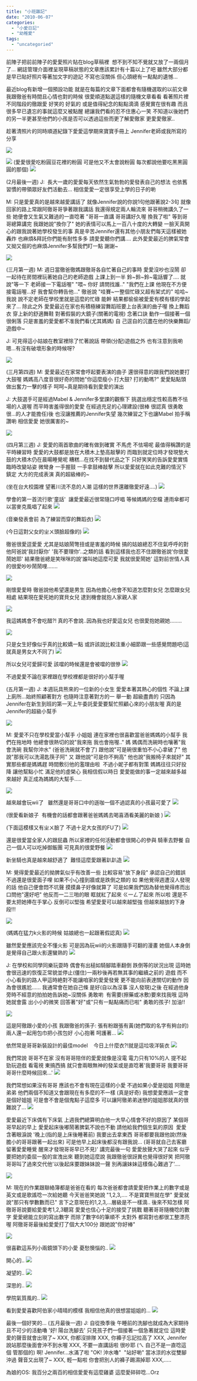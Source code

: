 ```yaml
---
title: "小班雜記"
date: "2010-06-07"
categories: 
  - "小愛日記"
  - "幼稚愛"
tags: 
  - "uncategoried"
---
```


前陣子把前前陣子的愛愛照片貼在blog草稿裡  想不到不知不覺就又放了一兩個月了... 網誌管理介面裡呈現草稿狀態的文章應該累計有十篇以上了吧 雖然大部分都是早已貼好照片等著加文字的遊記 不寫也沒關係 但心頭總有一點點的遺憾...

最近blog有新增一個預設功能 就是在每篇的文章下面都會有隨機選取的以前文章 我跟徹爸有時間且心情也對的時候 很愛順道點選這樣的隨機文章看看 看著照片裡不同階段的徹跟愛 好笑的 好氣的 或是值得紀念的點點滴滴 感覺實在很有趣 而且很多早已遺忘的事就這麼又被點醒 總讓我們看的忍不住惠心一笑 不知道以後她們的另一半更甚至他們的小孩是否可以透過這些而更了解愛徹家 更愛愛徹家..

趁著清照片的同時順道紀錄下愛愛這學期來寶寶手冊上 Jennifer老師或我所寫的分享

![](images/4637009931_f16e02e644.jpg)

![](images/4553219298_0b4ffeabe3.jpg) (愛愛很愛吃粉圓豆花裡的粉圓 可是他又不太會說粉圓 每次都說他要吃黑黑圓圓的那個) ![](images/4553218776_3cd80f7b95.jpg) 

(2月最後一週) J:  長大一歲的愛愛每天依然生氣勃勃的愛發表自己的想法 也依舊習慣的帶領眾好友們活動去... 相信愛愛一定很享受上學的日子的喲

M: 只是愛愛真的是越來越愛講話了 就像Jennifer說的你說1句他跟著說2-3句 就像 回家的路上常跟阿徹哥哥爭著跟我講話 我還得規定兩人輪流來 哥哥稍微講久了一些 她便會又生氣又難過的一直唸著 "哥哥一直講 哥哥講好久喔 換我了啦" 等到哥哥總算講完 我跟她說"換你了" 她的表情可以馬上一百八十度的大轉變 一臉天真開心的跟我說著她學校發生的事 真是辛苦Jennifer還有其他小朋友們每天這樣被她轟炸 也麻煩&拜託你們能有耐性多多 請愛愛聽你們講…. 此外愛愛最近的脾氣常會又拗又倔的也麻煩Jennifer多幫我們盯一點 謝謝~

![](images/4552579067_37f68b4a90.jpg)

(三月第一週) M: 週日當徹爸徹媽跟徹哥各自忙著自己的事時 愛愛沒吵也沒鬧 卻一起待在房間裡玩著她自己的老師遊戲 上課上到一半 鈴~鈴~鈴~電話響了…. 就說"等一下 老師接一下電話喔" "喂~ 你好 請問找誰.." "我們在上課 他現在不方便接電話喔…好 我會幫你轉告他…" 徹爸說 "哇賽~一整個忙碌又超有架式的" 哈哈~我說 說不定老師在學校里就是這麼的忙碌 能幹 結果都偷偷被愛愛有模有樣的學起來了… 除此之外 愛愛最近在家也有積極練習舞蹈班要上台表演的曲子喔 換上舞蹈衣 穿上新的舒適舞鞋 對著假裝的大鏡子(關著的電視) 念著口訣 動作一個接著一個很俐落 只是害羞的愛愛都不准我們看(尤其媽媽) 自 己逕自的沉盡在他的快樂舞蹈/遊戲中~

J: 可見得這小姑娘在教室裡除了忙著說話 帶領(分配)遊戲之外 也有注意到我喲 嗯...有沒有破壞形象的時候呀?

![](images/4553216680_35f4f8aee8.jpg)

(三月第四週) M: 愛愛最近在家常會哼起要表演的曲子 還很得意的跟我們說她要打大鼓喔 媽媽高八度音很好奇的問她"你這麼瘦小 打大鼓? 打的動嗎?" 愛愛點點頭 做出奮力一擊的樣子 呵呵~真是期待看到愛愛的演出

J: 大鼓選手可是經過Mabel & Jennifer多堂課的觀察下 挑選出穩定性較高教不怯場的人選喔 而平時害羞得很的愛愛 在經過充足的心理建設(很棒 很認真 很勇敢 很...的人才能擔任)後 也沒讓推薦的Jennifer失望 幾次練習之下也讓Mabel 拍手稱讚喲 相信愛愛 她很厲害的~

![](images/4552578537_0d9758d8ee.jpg)

(四月第三週) J: 愛愛的兩首歌曲的確有做到確實 不馬虎 不怯場呢 最值得稱讚的是 平時練習時 愛愛的大鼓都是放在大積木上墊高敲擊的 而臨到就定位時才發現墊大鼓的大積木仍在晨暘睡覺呢 糟糕...在找不到替代品之下 只好笑笑的告訴愛愛實情 臨時改變站姿 微彎身 一手握鼓 一手拿鼓棒敲擊 所以愛愛就在如此克難的情況下鎮定 大方的完成表演 真的超級棒的~

(坐在台大校園裡 望著川流不息的人潮 這樣的世界還離徹愛好遠....) ![](images/4553215926_dc67e79400.jpg)

學會的第一首流行歌'童話'  讓愛愛最近很常隨口哼唱 等候媽媽的空檔 連雨傘都可以當麥克風唱了起來 ![](images/4553215714_5cd28c7be2.jpg)

(音樂發表會前 為了練習而穿的舞蹈衣) ![](images/4553215352_8948173e55.jpg)

(今日這對父女的ㄓㄨ頭臉超像的) ![](images/4553214640_a6c7f5bb86.jpg)

徹爸很愛逗愛愛 尤其是姑娘鬧彆扭或是害羞的時候 搞的姑娘總忍不住氣呼呼的對他阿爸說'我討厭你' '我不要理你'..之類的話 看到這樣我也忍不住跟徹爸說'你很愛鬧她耶' 結果徹爸總是笑咪咪的說'誰叫她這麼可愛 我就很愛鬧她' 這對前世情人真的很愛吵吵鬧鬧哩.......

![](images/4553210110_a281c2f746.jpg)

剛懷愛愛時 徹爸說他希望還是男生 因為他擔心他會不知道怎麼對女兒 怎麼跟女兒相處 結果現在愛死她的寶貝女兒 逮到機會就抱人家親人家

![](images/4552571761_718d76237b.jpg)

我這媽媽會不會吃醋?! 真的不會說..因為我也好愛這女兒 也很愛抱她親她........

![](images/4552571233_80d684f6a1.jpg)

只是女生好像似乎真的比較嬌一點 或許該說比較注重小細節跟一些感覺問題吧(這就真是男女大不同了) ![](images/4553214114_f3d5bf4d4f.jpg)

所以女兒可愛歸可愛 該噹的時候還是會被噹的很慘 ![](images/4552575291_0460e68f96.jpg)

不過愛愛不論在家裡跟在學校裡都是很好的小幫手喔

(五月第一週) J: 本週玩具熊來的一位新的小女生 愛愛本著其熱心的個性 不論上課上廁所...始終照顧著對方 也隨時注意著對方的一 舉一動 超級盡責的 只因為Jennifer在新生到班的第一天上午委託愛愛要幫忙照顧心來的小朋友喔 真的是Jennifer的超級小幫手

![](images/4552566961_854fb2b5b3.jpg)

M: 愛愛不只在學校愛當小幫手 小姐姐 連在家裡也很喜歡當爸爸媽媽的小幫手 我們在拖地時 他總會很熱切的說"我來拖 我也會拖喔.." 媽 媽偶而洗碗時也嚷著"我會洗碗 我幫你沖水" (爸爸洗碗就不會了) 跟他說"可是碗很重怕不小心拿破了" 他說"那我可以洗湯匙筷子阿" 又 跟他說"可是你不夠高" 他也說"我搬椅子來就好" 其實那些都是媽媽趕 時間敷衍他的濫理由啦  不過小妮子都有對策 媽媽往往只好投降 讓他幫點小忙 滿足他的虛榮心 我相信假以時日 愛愛能做的事一定越來越多越來越好 真正成為媽媽的大幫手…..

![](images/4553204418_73febe97d7.jpg)

越來越會玩wii了   雖然還是哥哥口中的遜咖一個不過認真的小孩最可愛了 ![](images/4553204604_5e4e3c297b.jpg)

(很愛看新娘子  有機會的話都會跟著爸爸媽媽去喝喜酒看美麗的新娘 ) ![](images/4553207614_86926e85c6.jpg)

(下面這模樣又有ㄓㄨ臉了 不過十足大女孩的FU了) ![](images/4552570143_9c2e22d977.jpg)

還是很愛當全家人的跟屁蟲 所以家裡的任何活動都會很開心的參與 騎車去野餐 自己一個人可以吃掉御飯團 可見真的很愛野餐 ![](images/4553203358_dd8c566443.jpg)

新坐騎也真是越來越舒適了  難怪這麼愛跟著趴趴造 ![](images/4553202080_5a36bd4d1e.jpg)

M: 覺得愛愛最近的拗脾氣似乎有改善一些 比較容易"放下身段" 承認自己的錯誤 不過還是很愛面子哩 如果不小心撞到牆或是跌倒之類的 如 果他覺得週遭沒人發現的話 他自己便會悶不坑聲 摸摸鼻子好像就算了 可是如果我們因為替他覺得疼而出口問他"還好吧" 他反而一二三啪的眼 眶就紅了起來 ㄍ一ㄥ了起來 所以啦 還是不要太把她捧在手掌心 反倒可以堅強 希望愛愛可以越來越堅強 但越來越放的下身段!!!

![](images/4593406719_4e4a038a21.jpg)

(媽媽在猛力k火影的時候 姑娘總也一起跟著假認真) ![](images/4593406501_3bfe0a719e.jpg)

雖然愛愛應該完全不懂火影 可是因為玩wii的火影跟隨手可翻的漫畫 她個人本身倒是覺得自己跟火影還蠻熟的 ![](images/4593400487_4fa78f11ba.jpg)

J: 在學校和同學同樂玩耍時 偶會有出槌如騎腳踏車翻倒 跌倒等的狀況出現 這時她會很迅速的恢復正常貌並停止(僵住)一兩秒後再若無其事的繼續之前的 遊戲 而不小心看到的路人甲這時絶對不能讓咱家的愛愛發覺 更不能向前表達關切的動作 因為會很尷尬...... 我通常會在她自己條 是好(自以為沒事 沒人發現)之後 在經過他身旁時不經意的拍拍她告訴她~沒關係 勇敢喲  有需要(擦藥或冰敷)要來找我哦 這時她就會露 出小小的微笑 回答著"好"或"只有一點點痛而已啦" 勇敢的孩子! 加油!!

![](images/4593400727_6f035912d0.jpg)

這是阿徹跟小愛的小孩 我跟徹爸的孫子: 張有粉跟張有黃(她們取的名字有夠台的) 兩人還一起用包巾把小孩包好 小心抱著 呵護著... ![](images/4594024662_e1fb6fce30.jpg)

依然常是哥哥新裝設計的最佳model    今日上什麼衣?!就是這垃圾洋裝衣 ![](images/4637627778_93fe3dbb72.jpg)

我們常說 哥哥不在家 沒有哥哥陪伴的愛愛就像是沒電 電力只有10%的人 提不起勁玩遊戲 看電視 東搞西搞 就只會兩眼無神的發呆或是直唸著'我要哥哥 我要哥哥 哥哥什麼時候回來...' ![](images/4637010843_24e3dc9689.jpg)

我們常想如果沒有哥哥 應該也不會有現在這樣的小愛 不過如果小愛是姐姐 阿徹是弟弟 他們兩個不知道又會跟現在有多麼的不一樣 (真是好奇) 我想愛愛應該一定會是個好姐姐 可是會不會是個鬼點子這麼多 可以讓阿徹弟弟迷戀的姐姐那就真的很難說了... ![](images/4637627968_9134c7e5b4.jpg)

愛愛最近下床偶有下床氣 上週我們總算明白他一大早心情會不好的原因了 某個哥哥早起的早上 愛愛起床後嘟鬧著脾氣不說也不動 請他給我們個生氣的原因  愛愛含著眼淚說 '晚上(指的是上床後睡著前) 我要出去拿東西 哥哥都要我跟他說(然後膽小的哥哥跟著一起出來) 可是他早上起床後都沒有跟我說... (哥哥就自己去客廳留著愛愛睡覺 醒來才發現哥哥早已不見)' 講完最後一句 愛愛放聲大哭了起來 似乎要把她的委屈一股的宣洩出來 聽到她這麼說 我跟徹爸很訝異也覺得很好笑 把阿徹哥哥叫了過來交代他'以後起床要跟妹妹說一聲 別再讓妹妹這樣傷心難過了'....

![](images/4637628124_64b920d86d.jpg)

M: 現在的作業跟聯絡簿都是爸爸在看的 每次爸爸都會請愛愛把作業上的數字或是英文或是歌謠唸一次給她聽 今天爸爸笑她說 "1,2,3,…. 不是寶寶熊就在學" 愛愛就說"那只有學數數而已" 言下之意現在的1,2,3,…層級是不一樣滴.. 後來不知怎樣 阿徹哥哥說要給愛愛考1,2,3聽寫 愛愛也信心十足的接受了挑戰 聽著哥哥隨機唸的數字 愛愛總能立刻的寫出數字 而除了數字6的筆順不 太對外 都寫對也都很工整漂亮喔 阿徹哥哥最後給愛愛打了個大大100分 跟她說"你好棒"

![](images/4637627540_56bf189e45.jpg)

很喜歡這系列小兩鏡頭下的小愛 憂愁懊惱的.. ![](images/4637619692_f2dd738f16.jpg)

開心的.. ![](images/4637619278_204ab3f86c.jpg)

凝望的.. ![](images/4637618704_5511b8920a.jpg)

深思的.. ![](images/4637009105_7bdd422180.jpg)

學院氣質風的.. ![](images/4637008215_d3c1a9b6b9.jpg)

看到愛愛喜歡阿伯家小晴晴的模樣 我相信他真的很想當姐姐的... ![](images/4637617852_2401d08763.jpg)

最後一個好笑的... (五月最後一週) J: 自從換季後 午睡前的洗腳也就成為大家期待且不可少的活動嚕 '好! 陽台洗腳去' 只見孩子們一個接著一個急著就定位 這時愛愛的聲音就會出現了~ XXX, 你都沒排隊 XXX, 你褲子忘記拉高了 XXX, Jennifer說站那麼後面會沖不到水喔 XXX, 不要一直講話啦 很吵耶 (ㄟ 自己不是一直唸這個 管那個的) 啊! Jennifer...水滿了啦 "OK! 沖水嚕"  "站好喲" 當冰涼的水從雙腳沖過 聲音又出現了~ XXX, 輕一點啦 你會把別人的褲子踢濕掉耶 XXX,.....

為娘的OS: 我百分之兩百的相信愛愛有這麼雞婆 這麼愛碎碎唸...Orz
